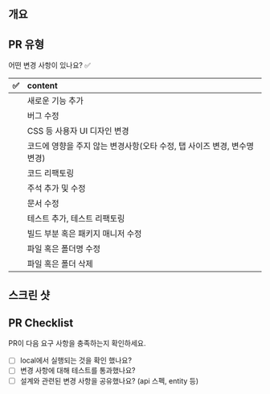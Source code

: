 ## 개요
<!---- 변경 사항 및 관련 이슈에 대해 간단하게 작성해주세요. 어떻게보다 무엇을 왜 수정했는지 설명해주세요. -->

<!---- Resolves: #(Isuue Number) -->

## PR 유형
어떤 변경 사항이 있나요? ✅

| ✅ | content|
|:--:|:--|
|   |새로운 기능 추가|
|   |버그 수정|
|   |CSS 등 사용자 UI 디자인 변경|
|   |코드에 영향을 주지 않는 변경사항(오타 수정, 탭 사이즈 변경, 변수명 변경)|
|   |코드 리팩토링|
|   |주석 추가 및 수정|
|   |문서 수정|
|   |테스트 추가, 테스트 리팩토링|
|   |빌드 부분 혹은 패키지 매니저 수정|
|   |파일 혹은 폴더명 수정|
|   |파일 혹은 폴더 삭제|

## 스크린 샷


## PR Checklist
PR이 다음 요구 사항을 충족하는지 확인하세요.

- [ ] local에서 실행되는 것을 확인 했나요?
- [ ] 변경 사항에 대해 테스트를 통과했나요?
- [ ] 설계와 관련된 변경 사항을 공유했나요? (api 스펙, entity 등)